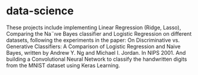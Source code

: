 # data-science

These projects include implementing Linear Regression (Ridge, Lasso), Comparing the Na¨ıve Bayes classifier and Logistic Regression on different datasets, following the experiments in the paper: On Discriminative vs. Generative Classifiers: A Comparison of Logistic
Regression and Naive Bayes, written by Andrew Y. Ng and Michael I. Jordan. In NIPS 2001. And building a Convolutional Neural Network to classify the handwritten digits from the MNIST dataset using Keras Learning.
